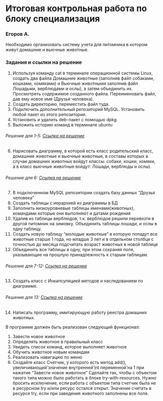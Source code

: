 # Итоговая контрольная работа по блоку специализация
### Егоров А.
Необходимо организовать систему учета для питомника в котором живут домашние и вьючные животные.
### Задания и ссылки на решение
1. Используя команду cat в терминале операционной системы Linux, создать два файла Домашние животные (заполнив файл собаками, кошками, хомяками) и Вьючные животными заполнив файл Лошадьми, верблюдами и ослы), а затем объединить их. Просмотреть содержимое созданного файла. Переименовать файл, дав ему новое имя (Друзья человека).
2. Создать директорию, переместить файл туда.
3. Подключить дополнительный репозиторий MySQL. Установить любой пакет из этого репозитория.
4. Установить и удалить deb-пакет с помощью dpkg. 
5. Выложить историю команд в терминале ubuntu
###### Решение для 1-5: [Ссылка на решение][1-5]
6. Нарисовать диаграмму, в которой есть класс родительский класс, домашние животные и вьючные животные, в составы которых в случае домашних животных войдут классы: собаки, кошки, хомяки, а в класс вьючные животные войдут: Лошади, верблюды и ослы).
###### Решение для 6: [Ссылка на решение][6]
7. В подключенном MySQL репозитории создать базу данных “Друзья человека”
8. Создать таблицы с иерархией из диаграммы в БД
9. Заполнить низкоуровневые таблицы именами(животных), командами которые они выполняют и датами рождения
10. Удалив из таблицы верблюдов, т.к. верблюдов решили перевезти в другой питомник на зимовку. Объединить таблицы лошади, и ослы в одну таблицу.
11. Создать новую таблицу “молодые животные” в которую попадут все животные старше 1 года, но младше 3 лет и в отдельном столбце с точностью до месяца подсчитать возраст животных в новой таблице
12. Объединить все таблицы в одну, при этом сохраняя поля, указывающие на прошлую принадлежность к старым таблицам.
###### Решение для 7-12: [Ссылка на решение][7-12]
13. Создать класс с Инкапсуляцией методов и наследованием по диаграмме. 
###### Решение для 13: [Ссылка на решение][13]
14. Написать программу, имитирующую работу реестра домашних животных.

В программе должен быть реализован следующий функционал:
1. Завести новое животное
2. Определять животное в правильный класс 
3. Увидеть список команд, которое выполняет животное
4. Обучить животное новым командам
5. Реализовать навигацию по меню
6. Создайте класс Счетчик, у которого есть метод add(), увеличивающий̆ значение внутренней̆ int переменной̆ на 1 при нажатие “Завести новое животное” Сделайте так, чтобы с объектом такого типа можно было работать в блоке try-with-resources. Нужно бросить исключение, если работа с объектом типа счетчик была не в ресурсном try и/или ресурс остался открыт. Значение считать в ресурсе try, если при заведения животного заполнены все поля.


[1-5]: Task_1-5_Linux.md
[6]: Task_6_Diagram/Task_6_Diagram.md
[7-12]: Task_7-12_SQL.md
[13]: Task_13_OOP/Task_13.java